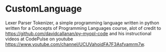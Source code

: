 # CustomLanguage
 Lexer Parser Tokenizer, a simple programming language written in python written for a Concepts of Programming Languages course, alot of credit to https://github.com/davidcallanan/py-myopl-code and his instructional videos at CodePulse on youtube https://www.youtube.com/channel/UCUVahoidFA7F3Asfvamrm7w.

